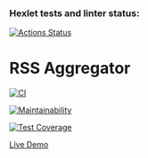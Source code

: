 ### Hexlet tests and linter status:
[![Actions Status](https://github.com/LisKurama/frontend-project-11/actions/workflows/hexlet-check.yml/badge.svg)](https://github.com/LisKurama/frontend-project-11/actions)

# RSS Aggregator

[![CI](https://github.com/your-username/rss-aggregator/actions/workflows/ci.yml/badge.svg)](https://github.com/your-username/rss-aggregator/actions/workflows/ci.yml)

[![Maintainability](https://api.codeclimate.com/v1/badges/your-codeclimate-badge-id/maintainability)](https://codeclimate.com/github/LisKurama/frontend-project-11/maintainability)

[![Test Coverage](https://api.codeclimate.com/v1/badges/your-codeclimate-badge-id/test_coverage)](https://codeclimate.com/github/LisKurama/frontend-project-11/test_coverage)

[Live Demo](//)
